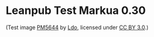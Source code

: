 # Leanpub Test Markua 0.30

(Test image [PM5644](https://commons.wikimedia.org/wiki/File:PM5644.svg) by [Ldo](https://commons.wikimedia.org/wiki/User:Ldo), licensed under [CC BY 3.0](https://creativecommons.org/licenses/by/3.0/legalcode).)